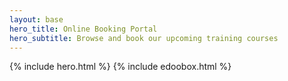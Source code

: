 ```yaml
---
layout: base
hero_title: Online Booking Portal
hero_subtitle: Browse and book our upcoming training courses
---
```

{% include hero.html %}
{% include edoobox.html %}